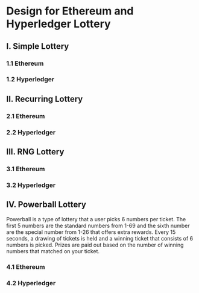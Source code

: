 # Design for Ethereum and Hyperledger Lottery
## I. Simple Lottery
### 1.1 Ethereum
### 1.2 Hyperledger
## II. Recurring Lottery
### 2.1 Ethereum
### 2.2 Hyperledger
## III. RNG Lottery
### 3.1 Ethereum
### 3.2 Hyperledger
## IV. Powerball Lottery

Powerball is a type of lottery that a user picks 6 numbers per ticket. The first 5 numbers are the standard numbers from 1-69 and the sixth number are the special number from 1-26 that offers extra rewards. Every 15 seconds, a drawing of tickets is held and a winning ticket that consists of 6 numbers is picked. Prizes are paid out based on the number of winning numbers that matched on your ticket. 

### 4.1 Ethereum
### 4.2 Hyperledger
